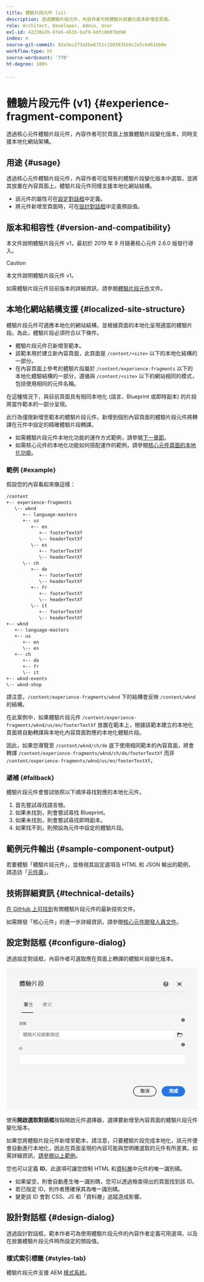 ```yaml
---
title: 體驗片段元件 (v1)
description: 透過體驗片段元件，內容作者可將體驗片段變化版本新增至頁面。
role: Architect, Developer, Admin, User
exl-id: 42230a7b-6feb-4535-baf9-b8fc06978d98
index: n
source-git-commit: 92a3ec273a5be6751c1503835b9c2e5cbd61bb9e
workflow-type: ht
source-wordcount: '770'
ht-degree: 100%

---
```



# 體驗片段元件 (v1) {#experience-fragment-component}

透過核心元件體驗片段元件，內容作者可於頁面上放置體驗片段變化版本，同時支援本地化網站架構。

## 用途 {#usage}

透過核心元件體驗片段元件，內容作者可從現有的體驗片段變化版本中選取，並將其放置在內容頁面上。體驗片段元件同樣支援本地化網站結構。

* 該元件的屬性可在[設定對話框](#configure-dialog)中定義。
* 將元件新增至頁面時，可在[設計對話框](#design-dialog)中定義預設值。

## 版本和相容性 {#version-and-compatibility}

本文件說明體驗片段元件 v1，最初於 2019 年 9 月隨著核心元件 2.6.0 版發行導入。

>[!CAUTION]
>
>本文件說明體驗片段元件 v1。
>
>如需體驗片段元件目前版本的詳細資訊，請參閱[體驗片段元件](/help/components/experience-fragment.md)文件。

## 本地化網站結構支援 {#localized-site-structure}

體驗片段元件可適應本地化的網站結構，並根據頁面的本地化呈現適當的體驗片段。為此，體驗片段必須符合以下條件。

* 體驗片段元件已新增至範本。
* 該範本用於建立新內容頁面，此頁面是 `/content/<site>` 以下的本地化結構的一部分。
* 在內容頁面上參考的體驗片段屬於 `/content/experience-fragments` 以下的本地化體驗結構的一部分，遵循與 `/content/<site>` 以下的網站相同的模式，包括使用相同的元件名稱。

在這種情況下，與目前頁面具有相同本地化 (語言、Blueprint 或即時副本) 的片段將當作範本的一部分呈現。

此行為僅限新增至範本的體驗片段元件。新增到個別內容頁面的體驗片段元件將轉譯在元件中設定的精確體驗片段轉譯。

* 如需體驗片段元件本地化功能的運作方式範例，請參閱[下一章節](#example)。
* 如需核心元件的本地化功能如何搭配運作的範例，請參閱[核心元件頁面的本地化功能](/help/get-started/localization.md)。

### 範例 {#example}

假設您的內容看起來像這樣：

```
/content
+-- experience-fragments
   \-- wknd
      +-- language-masters
      +-- us
         +-- en
            +-- footerTextXf
            \-- headerTextXf
         \-- es
            +-- footerTextXf
            \-- headerTextXf
      \-- ch
         +-- de
            +-- footerTextXf
            \-- headerTextXf
         +-- fr
            +-- footerTextXf
            \-- headerTextXf
         \-- it
            +-- footerTextXf
            \-- headerTextXf
+-- wknd
   +-- language-masters
   +-- us
      +-- en
      \-- es
   +-- ch
      +-- de
      +-- fr
      \-- it
+-- wknd-events
\-- wknd-shop
```

請注意，`/content/experience-fragments/wknd` 下的結構會反映 `/content/wknd` 的結構。

在此案例中，如果體驗片段元件 `/content/experience-fragments/wknd/us/en/footerTextXf` 放置在範本上，根據該範本建立的本地化頁面將自動轉譯與本地化內容頁面對應的本地化體驗片段。

因此，如果您導覽至 `/content/wknd/ch/de` 底下使用相同範本的內容頁面，將會轉譯 `/content/experience-fragments/wknd/ch/de/footerTextXf` 而非 `/content/experience-fragments/wknd/us/en/footerTextXf`。

### 遞補 {#fallback}

體驗片段元件會嘗試依照以下順序尋找對應的本地化元件。

1. 首先嘗試尋找語言根。
1. 如果未找到，則會嘗試尋找 Blueprint。
1. 如果未找到，則會嘗試尋找即時副本。
1. 如果找不到，則預設為元件中設定的體驗片段。

## 範例元件輸出 {#sample-component-output}

若要體驗「體驗片段元件」，並檢視其設定選項及 HTML 和 JSON 輸出的範例，請造訪「[元件庫](https://adobe.com/go/aem_cmp_library_xf)」。

## 技術詳細資訊 {#technical-details}

[在 GitHub 上可找到](https://adobe.com/go/aem_cmp_tech_xf_v1_tw)有關體驗片段元件的最新技術文件。

如需開發「核心元件」的進一步詳細資訊，請參閱[核心元件開發人員文件](/help/developing/overview.md)。

## 設定對話框 {#configure-dialog}

透過設定對話框，內容作者可選取應在頁面上轉譯的體驗片段變化版本。

![體驗片段元件的編輯對話框](/help/assets/experience-fragment-edit.png)

使用&#x200B;**開啟選取對話框**&#x200B;按鈕開啟元件選擇器，選擇要新增至內容頁面的體驗片段元件變化版本。

如果您將體驗片段元件新增至範本，請注意，只要體驗片段完成本地化，該元件便會自動進行本地化，因此在頁面呈現的內容可能與您明確選取的元件有所差異。如需詳細資訊，[請參閱以上範例](#example)。

您也可以定義 **ID**。此選項可讓您控制 HTML 和[資料層](/help/developing/data-layer/overview.md)中元件的唯一識別碼。

* 如果留空，則會自動產生唯一識別碼，您可以透過檢查得出的頁面找到該 ID。
* 若已指定 ID，則作者應確保其為唯一識別碼。
* 變更該 ID 會對 CSS、JS 和「資料層」追蹤造成影響。

## 設計對話框 {#design-dialog}

透過設計對話框，範本作者可為使用體驗片段元件的內容作者定義可用選項，以及在放置體驗片段元件時所設定的預設值。

### 樣式索引標籤 {#styles-tab}

體驗片段元件支援 AEM [樣式系統](/help/get-started/authoring.md#component-styling)。
